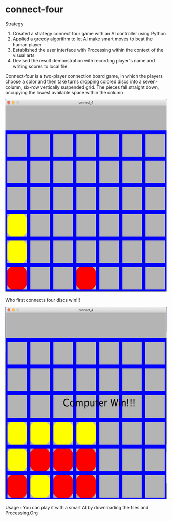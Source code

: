 # connect-four
Strategy

1. Created a strategy connect four game with an AI controller using Python
2. Applied a greedy algorithm to let AI make smart moves to beat the human player
3. Established the user interface with Processing within the context of the visual arts
4. Devised the result demonstration with recording player's name and writing scores to local file

Connect-four is a two-player connection board game, in which the players choose a color and then take turns dropping colored discs into a seven-column, six-row vertically suspended grid. The pieces fall straight down, occupying the lowest available space within the column

<img width="600" height="600" src="image/start.png"/>

Who first connects four discs win!!!

<img width="600" height="600" src="image/end.png"/>

Usage : You can play it with a smart AI by downloading the files and Processing.Org
